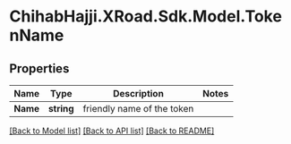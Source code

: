 # ChihabHajji.XRoad.Sdk.Model.TokenName

## Properties

Name | Type | Description | Notes
------------ | ------------- | ------------- | -------------
**Name** | **string** | friendly name of the token | 

[[Back to Model list]](../README.md#documentation-for-models) [[Back to API list]](../README.md#documentation-for-api-endpoints) [[Back to README]](../README.md)

